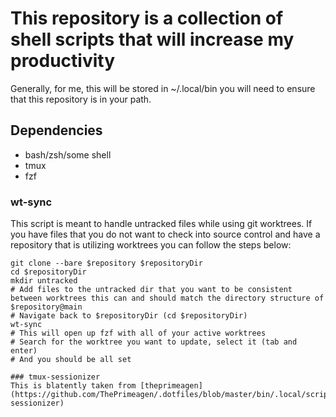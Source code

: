 # This repository is a collection of shell scripts that will increase my productivity

Generally, for me, this will be stored in ~/.local/bin you will need to ensure that this repository is in your path.

## Dependencies

- bash/zsh/some shell
- tmux
- fzf

### wt-sync

This script is meant to handle untracked files while using git worktrees.
If you have files that you do not want to check into source control and have a repository that is utilizing worktrees you can follow the steps below:

```
git clone --bare $repository $repositoryDir
cd $repositoryDir
mkdir untracked
# Add files to the untracked dir that you want to be consistent between worktrees this can and should match the directory structure of $repository@main
# Navigate back to $repositoryDir (cd $repositoryDir)
wt-sync
# This will open up fzf with all of your active worktrees
# Search for the worktree you want to update, select it (tab and enter)
# And you should be all set

### tmux-sessionizer
This is blatently taken from [theprimeagen](https://github.com/ThePrimeagen/.dotfiles/blob/master/bin/.local/scripts/tmux-sessionizer)
```
